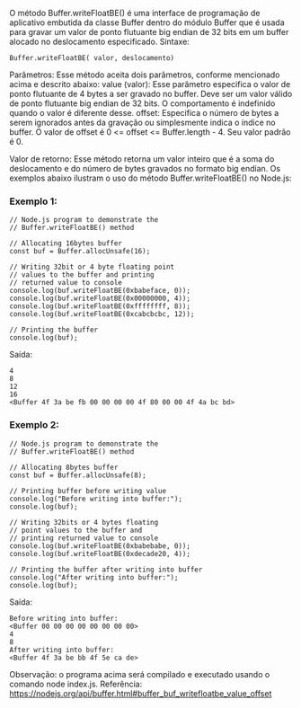 O método Buffer.writeFloatBE() é uma interface de programação de aplicativo embutida da classe Buffer dentro do módulo Buffer que é usada para gravar um valor de ponto flutuante big endian de 32 bits em um buffer alocado no deslocamento especificado. 
Sintaxe:
```
Buffer.writeFloatBE( valor, deslocamento)
```

Parâmetros: Esse método aceita dois parâmetros, conforme mencionado acima e descrito abaixo:
value (valor): Esse parâmetro especifica o valor de ponto flutuante de 4 bytes a ser gravado no buffer. Deve ser um valor válido de ponto flutuante big endian de 32 bits. O comportamento é indefinido quando o valor é diferente desse.
offset: Especifica o número de bytes a serem ignorados antes da gravação ou simplesmente indica o índice no buffer. O valor de offset é 0 <= offset <= Buffer.length - 4. Seu valor padrão é 0.

Valor de retorno: Esse método retorna um valor inteiro que é a soma do deslocamento e do número de bytes gravados no formato big endian. Os exemplos abaixo ilustram o uso do método Buffer.writeFloatBE() no Node.js: 
### Exemplo 1:
```node
// Node.js program to demonstrate the 
// Buffer.writeFloatBE() method 
     
// Allocating 16bytes buffer
const buf = Buffer.allocUnsafe(16);

// Writing 32bit or 4 byte floating point
// values to the buffer and printing
// returned value to console
console.log(buf.writeFloatBE(0xbabeface, 0));
console.log(buf.writeFloatBE(0x00000000, 4));
console.log(buf.writeFloatBE(0xffffffff, 8));
console.log(buf.writeFloatBE(0xcabcbcbc, 12));
 
// Printing the buffer
console.log(buf);
```
Saída:
```
4
8
12
16
<Buffer 4f 3a be fb 00 00 00 00 4f 80 00 00 4f 4a bc bd>
```

### Exemplo 2:
```node
// Node.js program to demonstrate the 
// Buffer.writeFloatBE() method 
     
// Allocating 8bytes buffer
const buf = Buffer.allocUnsafe(8);

// Printing buffer before writing value
console.log("Before writing into buffer:");
console.log(buf);
 
// Writing 32bits or 4 bytes floating
// point values to the buffer and
// printing returned value to console
console.log(buf.writeFloatBE(0xbabebabe, 0));
console.log(buf.writeFloatBE(0xdecade20, 4));
 
// Printing the buffer after writing into buffer
console.log("After writing into buffer:");
console.log(buf);
```
Saída:
```
Before writing into buffer:
<Buffer 00 00 00 00 00 00 00 00>
4
8
After writing into buffer:
<Buffer 4f 3a be bb 4f 5e ca de>
```

Observação: o programa acima será compilado e executado usando o comando node index.js. Referência: https://nodejs.org/api/buffer.html#buffer_buf_writefloatbe_value_offset

